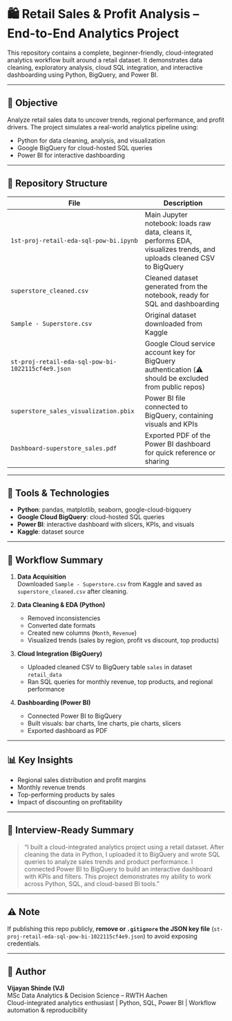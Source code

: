 # 🛍️ Retail Sales & Profit Analysis – End-to-End Analytics Project

This repository contains a complete, beginner-friendly, cloud-integrated analytics workflow built around a retail dataset. It demonstrates data cleaning, exploratory analysis, cloud SQL integration, and interactive dashboarding using Python, BigQuery, and Power BI.

---

## 🎯 Objective

Analyze retail sales data to uncover trends, regional performance, and profit drivers. The project simulates a real-world analytics pipeline using:

- Python for data cleaning, analysis, and visualization
- Google BigQuery for cloud-hosted SQL queries
- Power BI for interactive dashboarding

---

## 📁 Repository Structure

| File | Description |
|------|-------------|
| `1st-proj-retail-eda-sql-pow-bi.ipynb` | Main Jupyter notebook: loads raw data, cleans it, performs EDA, visualizes trends, and uploads cleaned CSV to BigQuery |
| `superstore_cleaned.csv` | Cleaned dataset generated from the notebook, ready for SQL and dashboarding |
| `Sample - Superstore.csv` | Original dataset downloaded from Kaggle |
| `st-proj-retail-eda-sql-pow-bi-1022115cf4e9.json` | Google Cloud service account key for BigQuery authentication (⚠️ should be excluded from public repos) |
| `superstore_sales_visualization.pbix` | Power BI file connected to BigQuery, containing visuals and KPIs |
| `Dashboard-superstore_sales.pdf` | Exported PDF of the Power BI dashboard for quick reference or sharing |

---

## 🔧 Tools & Technologies

- **Python**: pandas, matplotlib, seaborn, google-cloud-bigquery
- **Google Cloud BigQuery**: cloud-hosted SQL queries
- **Power BI**: interactive dashboard with slicers, KPIs, and visuals
- **Kaggle**: dataset source

---

## 🚀 Workflow Summary

1. **Data Acquisition**  
   Downloaded `Sample - Superstore.csv` from Kaggle and saved as `superstore_cleaned.csv` after cleaning.

2. **Data Cleaning & EDA (Python)**  
   - Removed inconsistencies  
   - Converted date formats  
   - Created new columns (`Month`, `Revenue`)  
   - Visualized trends (sales by region, profit vs discount, top products)

3. **Cloud Integration (BigQuery)**  
   - Uploaded cleaned CSV to BigQuery table `sales` in dataset `retail_data`  
   - Ran SQL queries for monthly revenue, top products, and regional performance

4. **Dashboarding (Power BI)**  
   - Connected Power BI to BigQuery  
   - Built visuals: bar charts, line charts, pie charts, slicers  
   - Exported dashboard as PDF

---

## 📊 Key Insights

- Regional sales distribution and profit margins
- Monthly revenue trends
- Top-performing products by sales
- Impact of discounting on profitability

---

## 🧠 Interview-Ready Summary

> “I built a cloud-integrated analytics project using a retail dataset. After cleaning the data in Python, I uploaded it to BigQuery and wrote SQL queries to analyze sales trends and product performance. I connected Power BI to BigQuery to build an interactive dashboard with KPIs and filters. This project demonstrates my ability to work across Python, SQL, and cloud-based BI tools.”

---

## ⚠️ Note

If publishing this repo publicly, **remove or `.gitignore` the JSON key file** (`st-proj-retail-eda-sql-pow-bi-1022115cf4e9.json`) to avoid exposing credentials.

---

## 📌 Author

**Vijayan Shinde (VJ)**  
MSc Data Analytics & Decision Science – RWTH Aachen  
Cloud-integrated analytics enthusiast | Python, SQL, Power BI | Workflow automation & reproducibility

